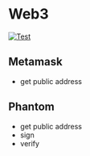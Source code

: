 # Web3

[![Test](https://github.com/johnb8005/web3/actions/workflows/test.yml/badge.svg)](https://github.com/johnb8005/web3/actions/workflows/test.yml)

## Metamask

- get public address

## Phantom

- get public address
- sign
- verify
